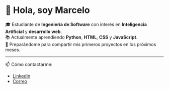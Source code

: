 # 👋 Hola, soy Marcelo

🎓 Estudiante de **Ingeniería de Software** con interés en **Inteligencia Artificial** y **desarrollo web**.  
📚 Actualmente aprendiendo **Python**, **HTML**, **CSS** y **JavaScript**.  
🚀 Preparándome para compartir mis primeros proyectos en los próximos meses.

---
📫 Cómo contactarme:  
- [LinkedIn](https://www.linkedin.com/in/marcelo-terán-alvarado-a546ab37a)
- [Correo](mailto:marcelo.teran29@gmail.com)

